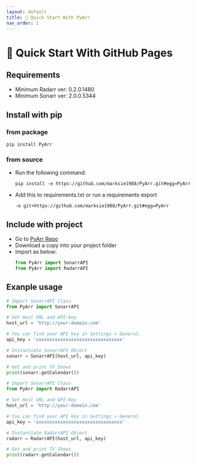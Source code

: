 ```yaml
---
layout: default
title: 🚀 Quick Start With PyArr
nav_order: 1
---
```


# 🚀 Quick Start With GitHub Pages

## Requirements

- Minimum Radarr ver: 0.2.0.1480
- Minimum Sonarr ver: 2.0.0.5344

## Install with pip

### from package

```shell
pip install PyArr
```

### from source

* Run the following command:
  
  ```shell
  pip install -e https://github.com/marksie1988/PyArr.git#egg=PyArr
  ```

* Add this to requirements.txt or run a requirements export
  
  ```shell
  -e git+https://github.com/marksie1988/PyArr.git#egg=PyArr
  ```

## Include with project

* Go to [PyArr Repo](https://github.com/marksie1988/PyArr)
* Download a copy into your project folder
* Import as below:
  ```python
  from PyArr import SonarrAPI
  from PyArr import RadarrAPI
  ```

## Exanple usage

```python
# Import SonarrAPI Class
from PyArr import SonarrAPI

# Set Host URL and API-Key
host_url = 'http://your-domain.com'

# You can find your API key in Settings > General.
api_key = 'xxxxxxxxxxxxxxxxxxxxxxxxxxxxxxxx'

# Instantiate SonarrAPI Object
sonarr = SonarrAPI(host_url, api_key)

# Get and print TV Shows
print(sonarr.getCalendar())
```

```python
# Import SonarrAPI Class
from PyArr import RadarrAPI

# Set Host URL and API-Key
host_url = 'http://your-domain.com'

# You can find your API key in Settings > General.
api_key = 'xxxxxxxxxxxxxxxxxxxxxxxxxxxxxxxx'

# Instantiate RadarrAPI Object
radarr = RadarrAPI(host_url, api_key)

# Get and print TV Shows
print(radarr.getCalendar())
```
